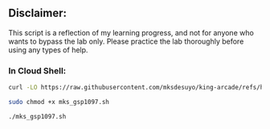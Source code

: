 ## Disclaimer:

This script is a reflection of my learning progress, and not for anyone who wants to bypass the lab only. Please practice the lab thoroughly before using any types of help.

### In Cloud Shell:

```bash
curl -LO https://raw.githubusercontent.com/mksdesuyo/king-arcade/refs/heads/main/Reconciling%20Account%20Data%20with%20Cloud%20Spanner%20Change%20Streams%20%7C%20GSP1097/mks_gsp1097.sh

sudo chmod +x mks_gsp1097.sh

./mks_gsp1097.sh
```
